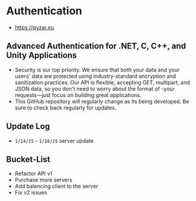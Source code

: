 # Authentication
- https://qyzar.eu
## Advanced Authentication for .NET, C, C++, and Unity Applications
- Security is our top priority. We ensure that both your data and your users' data are protected using industry-standard encryption and sanitization practices. Our API is flexible, accepting GET, multipart, and JSON data, so you don't need to worry about the format of -your requests—just focus on building great applications.
- This GitHub repository will regularly change as its being developed. Be sure to check back regularly for updates.

## Update Log
- `1/14/25` - `1/18/25` server update

## Bucket-List
- Refactor API v1
- Purchase more servers
- Add balencing client to the server
- Fix v2 issues
